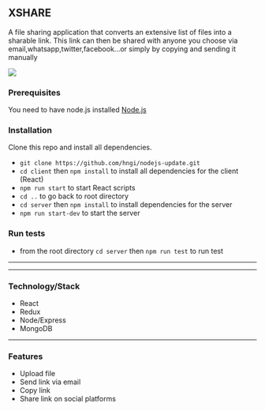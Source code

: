 ## XSHARE

A file sharing application that converts an extensive list of files into a sharable link. This link can then be shared with anyone you choose via email,whatsapp,twitter,facebook...or simply by copying and sending it manually

<img src="https://res.cloudinary.com/vectormike/image/upload/v1571924782/Screenshot_from_2019-10-24_14-41-08.png">


### Prerequisites
You need to have node.js installed [Node.js](https://nodejs.org/en/)


### Installation
Clone this repo and install all dependencies.

* ```git clone https://github.com/hngi/nodejs-update.git```
* ```cd client``` then ```npm install``` to install all dependencies for the client (React)
* ```npm run start``` to start React scripts 
* ```cd ..``` to go back to root directory
* ```cd server``` then ```npm install``` to install dependencies for the server
* ```npm run start-dev``` to start the server  


### Run tests
* from the root directory ```cd server``` then ```npm run test``` to run test

<hr>


<hr>

### Technology/Stack

* React
* Redux
* Node/Express
* MongoDB

<hr>

### Features
*  Upload file
*  Send link via email
*  Copy link
*  Share link on social platforms


